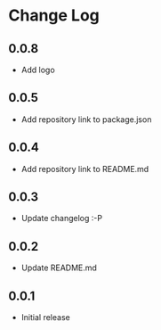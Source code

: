 # Change Log

## 0.0.8
- Add logo

## 0.0.5
- Add repository link to package.json

## 0.0.4
- Add repository link to README.md

## 0.0.3
- Update changelog :-P

## 0.0.2
- Update README.md

## 0.0.1
- Initial release
